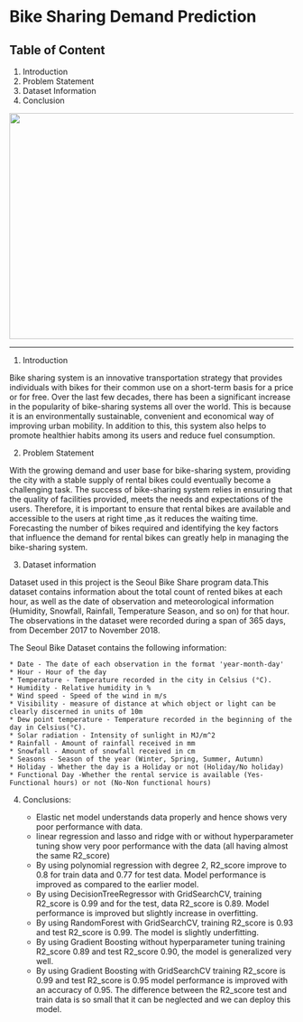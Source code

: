 # Bike Sharing Demand Prediction

## Table of Content

1. Introduction
2. Problem Statement
3. Dataset Information
4. Conclusion

<p align="center">
  <img 
    width="750"
    height="400"
    src = "https://intellicar.in/images/bikelot.gif">
</p>

*****
1. Introduction

  Bike sharing system is an innovative transportation strategy that provides individuals with bikes for their common use on a short-term basis for a price or for free. Over the last few decades, there has been a significant increase in the popularity of bike-sharing systems all over the world. This is because it is an environmentally sustainable, convenient and economical way of improving urban mobility. In addition to this, this system also helps to promote healthier habits among its users and reduce fuel consumption.
  
2. Problem Statement

  With the growing demand and user base for bike-sharing system, providing the city with a stable supply of rental bikes could eventually become a challenging task. The success of bike-sharing system relies in ensuring that the quality of facilities provided, meets the needs and expectations of the users. Therefore, it is important to ensure that rental bikes are available and accessible to the users at right time ,as it reduces the waiting time. Forecasting the number of bikes required and identifying the key factors that influence the demand for rental bikes can greatly help in managing the bike-sharing system.

3.  Dataset information

  Dataset used in this project is the Seoul Bike Share program data.This dataset contains information about the total count of rented bikes at each hour, as well as the date of observation and meteorological information (Humidity, Snowfall, Rainfall, Temperature Season, and so on) for that hour. The observations in the dataset were recorded during a span of 365 days, from December 2017 to November 2018.

  The Seoul Bike Dataset contains the following information:

    * Date - The date of each observation in the format 'year-month-day'
    * Hour - Hour of the day
    * Temperature - Temperature recorded in the city in Celsius (°C).
    * Humidity - Relative humidity in %
    * Wind speed - Speed of the wind in m/s
    * Visibility - measure of distance at which object or light can be clearly discerned in units of 10m
    * Dew point temperature - Temperature recorded in the beginning of the day in Celsius(°C).
    * Solar radiation - Intensity of sunlight in MJ/m^2
    * Rainfall - Amount of rainfall received in mm
    * Snowfall - Amount of snowfall received in cm
    * Seasons - Season of the year (Winter, Spring, Summer, Autumn)
    * Holiday - Whether the day is a Holiday or not (Holiday/No holiday)
    * Functional Day -Whether the rental service is available (Yes-Functional hours) or not (No-Non functional hours)

4. Conclusions:

    * Elastic net model understands data properly and hence shows very poor performance with data.
    * linear regression and lasso and ridge with or without hyperparameter tuning show very poor performance with the data (all having almost the same R2_score)
    * By using polynomial regression with degree 2, R2_score improve to 0.8 for train data and 0.77 for test data. Model performance is improved as compared to the earlier model.
    * By using DecisionTreeRegressor with GridSearchCV, training R2_score is 0.99 and for the test, data R2_score is 0.89. Model performance is improved but slightly increase in overfitting.
    * By using RandomForest with GridSearchCV, training R2_score is 0.93 and test R2_score is 0.99. The model is slightly underfitting.
    * By using Gradient Boosting without hyperparameter tuning training R2_score 0.89 and test R2_score 0.90, the model is generalized very well.
    * By using Gradient Boosting with GridSearchCV training R2_score is 0.99 and test R2_score is 0.95 model performance is improved with an accuracy of 0.95. The difference between the R2_score test and train data is so small that it can be neglected and we can deploy this model.


